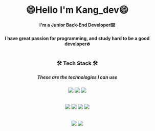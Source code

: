 <div align="center">
  
# 😄Hello I'm Kang_dev😄

#### I'm a Junior Back-End Developer⌨️   

#### I have great passion for programming, and study hard to be a good developer🔥

#
### 🛠 Tech Stack 🛠
##### These are the technologies I can use
###### <img src="https://img.shields.io/badge/Java-007396?style=plastic&logo=openJDK&logoColor=white"> <img src="https://img.shields.io/badge/SpringBoot-6DB33F?style=plastic&logo=SPring Boot&logoColor=white"> <img src="https://img.shields.io/badge/MySQL-4479A1?style=plastic&logo=MySQL&logoColor=white"> 
###### <img src="https://img.shields.io/badge/HTML5-E34F26?style=plastic&logo=HTML5&logoColor=white"> <img src="https://img.shields.io/badge/CSS3-1572B6?style=plastic&logo=CSS3&logoColor=white"> <img src="https://img.shields.io/badge/JavaScript-grey?style=plastic&logo=Javascript&logoColor=F7DF1E"> <img src="https://img.shields.io/badge/React-61DAFB?style=plastic&logo=React&logoColor=white">
###### <img src="https://img.shields.io/badge/AWS-232F3E?style=plastic&logo=amazon aws&logoColor=white"> <img src="https://img.shields.io/badge/Git-F05032?style=plastic&logo=Git&logoColor=white">
</div>
<!--
**Kanguijin/Kanguijin** is a ✨ _special_ ✨ repository because its `README.md` (this file) appears on your GitHub profile.

Here are some ideas to get you started:

- 🔭 I’m currently working on ...
- 🌱 I’m currently learning ...
- 👯 I’m looking to collaborate on ...
- 🤔 I’m looking for help with ...
- 💬 Ask me about ...
- 📫 How to reach me: ...
- 😄 Pronouns: ...
- ⚡ Fun fact: ...
-->
